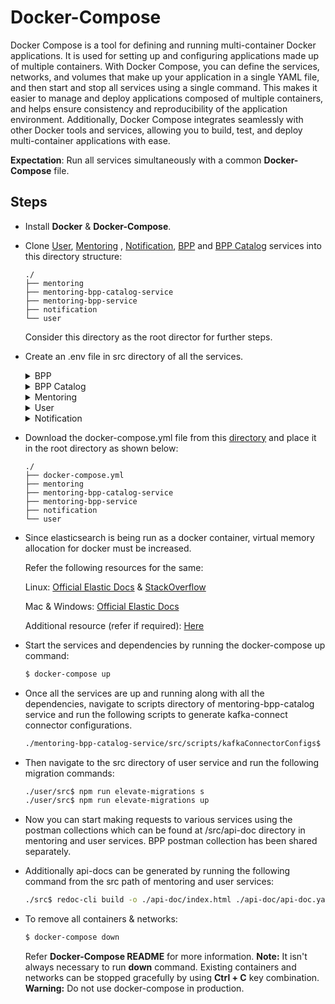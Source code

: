 # Docker-Compose

Docker Compose is a tool for defining and running multi-container Docker applications. It is used for setting up and configuring applications made up of multiple containers. With Docker Compose, you can define the services, networks, and volumes that make up your application in a single YAML file, and then start and stop all services using a single command. This makes it easier to manage and deploy applications composed of multiple containers, and helps ensure consistency and reproducibility of the application environment. Additionally, Docker Compose integrates seamlessly with other Docker tools and services, allowing you to build, test, and deploy multi-container applications with ease.

**Expectation**: Run all services simultaneously with a common **Docker-Compose** file.

## Steps

-   Install **Docker** & **Docker-Compose**.

-   Clone [User](https://github.com/ELEVATE-Project/user/tree/dsep-hackathon), [Mentoring](https://github.com/ELEVATE-Project/mentoring/tree/dsep-hackathon) , [Notification](https://github.com/ELEVATE-Project/notification/tree/dsep-hackathon), [BPP](https://github.com/ELEVATE-Project/mentoring-bpp-service/tree/dsep-hackathon) and [BPP Catalog](https://github.com/ELEVATE-Project/mentoring-bpp-catalog-service/tree/dsep-hackathon) services into this directory structure:

    ```
    ./
    ├── mentoring
    ├── mentoring-bpp-catalog-service
    ├── mentoring-bpp-service
    ├── notification
    └── user

    ```

    Consider this directory as the root director for further steps.

-   Create an .env file in src directory of all the services.

    <details>
    <summary>BPP</summary>

    ```
    APPLICATION_PORT=3005
    NODE_ENV = development
    BECKN_BG_URI=https://gateway.becknprotocol.io/bg
    BECKN_REGISTRY_URI=https://registry.becknprotocol.io/subscribers
    CITY=std:080
    COUNTRY=IND
    DOMAIN=dsep:mentoring
    BPP_ID=bpp:3005
    BPP_URI=http://bpp:3005/bpp-2
    REDIS_HOST = redis://redis:6379
    ROOT_ROUTE=/bpp-2
    BPP_NAME="SL BPP #2"
    BPP_CODE="sl-bpp-2"
    BPP_SYMBOL="<i class="fas fa-user-graduate"></i>"
    SUBSCRIBER_ID=<Beckn Registry BPP Subscriber Id>
    UNIQUE_ID='sl23rws98uf09s8u'
    PRIVATE_KEY=<Beckn Registry Private Key>
    PUBLIC_KEY=<Beckn Registry Public Key>
    AUTH_ENABLED=false
    DISABLE_PROXY_AUTH=true
    BPP_CATALOG_URI='http://bpp-catalog:3009/bpp-catalog'
    MONGODB_URL=mongodb://mongo:27017/dsep-mentoring
    MENTORING_INTERNAL_ACCESS_TOKEN=as97d6fa98s076df987as676as7fd
    MENTORING_URI='http://mentoring:3000/mentoring'
    BPP_TTL='PT10M'
    SCHEMA_CORE_VERSION='1.0.0'
    ON_CONFIRM_ACTION='on_confirm'
    ON_CONFIRM_ROUTE='/on_confirm'
    ON_SELECT_ACTION='on_select'
    ON_SELECT_ROUTE='/on_select'
    ON_STATUS_ACTION='on_status'
    ON_STATUS_ROUTE='/on_status'
    ON_CANCEL_ACTION='on_cancel'
    ON_CANCEL_ROUTE='/on_cancel'
    ON_SEARCH_ACTION='on_search'
    ON_SEARCH_ROUTE='/on_search'
    ON_INIT_ACTION='on_init'
    ON_INIT_ROUTE='/on_init'

    CATALOG_GET_FULFILLMENT_ROUTE='/get-fulfillment/:fulfillmentId'
    CATALOG_GET_SESSION_ROUTE='/get-session/:sessionId'
    CATALOG_GET_STATUS_BODY_ROUTE='/get-status-body/:sessionId/:fulfillmentId'
    MENTORING_SESSION_ENROLL_ROUTE='/v1/sessions/enroll'
    MENTORING_SESSION_UNENROLL_ROUTE='/v1/sessions/unEnroll'
    CATALOG_SEARCH_ROUTE='/search'

    BPP_SHORT_DESCRIPTION='The official dev DSEP BPP Of ShikshaLokam.'
    BPP_LONG_DESCRIPTION="ShikshaLokam's dev BPP act as the provider platform for enabling discovery of mentorship sessions on DSEP open-network."
    BPP_IMAGE='https://shikshalokam.org/wp-content/uploads/2021/06/elevate-logo.png'
    BPP_IMAGE_TYPE='md'
    BPP_IMAGE_WIDTH='400'
    BPP_IMAGE_HEIGHT='200'
    SHOULD_SIGN_CALLBACK_REQUESTS='true'

    ```

    </details>
    <details>
    <summary>BPP Catalog</summary>

    ```
    APPLICATION_PORT=3009
    NODE_ENV=development

    KAFKA_CLIENT_ID='MENTORING_BPP_CATALOG'
    KAFKA_BROKERS='kafka:9092'
    KAFKA_SESSION_TOPIC='session'
    KAFKA_SESSION_ELASTIC_TOPIC='mentoring-sessions'
    KAFKA_PROVIDER_ELASTIC_TOPIC='mentoring-providers'
    KAFKA_FULFILLMENT_ELASTIC_TOPIC='mentoring-fulfillments'
    KAFKA_AGENT_ELASTIC_TOPIC='mentoring-agents'

    ELASTIC_SESSION_INDEX='mentoring-sessions'
    ELASTIC_PROVIDER_INDEX='mentoring-providers'
    ELASTIC_FULFILLMENT_INDEX='mentoring-fulfillments'
    ELASTIC_AGENT_INDEX='mentoring-agents'
    ROOT_ROUTE='/bpp-catalog'

    ELASTIC_NODE='http://elasticsearch:9200'
    KAFKA_CONNECT_URI='http://localhost:8083'

    KAFKA_CONNECT_SESSION_CONNECTOR='mentoring-sessions'
    KAFKA_CONNECT_PROVIDER_CONNECTOR='mentoring-providers'
    KAFKA_CONNECT_FULFILLMENT_CONNECTOR='mentoring-fulfillments'
    KAFKA_CONNECT_AGENT_CONNECTOR='mentoring-agents'

    ```

    </details>
    <details>
    <summary>Mentoring</summary>

    ```

    # Mentoring Service Config

    # Port on which service runs
    APPLICATION_PORT = 3000

    #Service environment
    APPLICATION_ENV = development

    #Route after base url
    APPLICATION_BASE_URL = /mentoring/

    #Mongo db connectivity url
    MONGODB_URL = mongodb://localhost:27017/elevate-mentoring

    #Token secret to verify the access token
    ACCESS_TOKEN_SECRET = 'bsj82AHBxahusub12yexlashsbxAXADHBlaj'

    # Internal access token for communicationcation between services via network call
    INTERNAL_ACCESS_TOKEN = 'as97d6fa98s076df987as676as7fd'

    # Kafka hosted server url
    KAFKA_URL = localhost:9092

    # Kafka group to which consumer belongs
    KAFKA_GROUP_ID = userservice

    # Kafka topic to push notification data
    NOTIFICATION_KAFKA_TOPIC = notificationtopic

    # Kafka topic name to consume from mentoring topic
    KAFKA_MENTORING_TOPIC ="mentoringtopic"

    # Kafka topic to push recording data
    KAFKA_RECORDING_TOPIC ="recordingtopic"

    SESSION_KAFKA_TOPIC='session'

    # Any one of three features available for cloud storage
    CLOUD_STORAGE = 'GCP/AWS/AZURE'

    # Gcp json config file path
    GCP_PATH = 'gcp.json'

    # Gcp bucket name which stores files
    DEFAULT_GCP_BUCKET_NAME = 'gcp-bucket-storage-name'

    # Gcp project id
    GCP_PROJECT_ID = 'project-id'

    # Aws access key id
    AWS_ACCESS_KEY_ID = 'aws-access-key-id'

    # Aws secret access key
    AWS_SECRET_ACCESS_KEY = 'aws-secret-access-key'

    # Aws region where bucket will be located
    AWS_BUCKET_REGION = 'ap-south-1'

    # Aws end point
    AWS_BUCKET_ENDPOINT = 's3.ap-south-1.amazonaws.com'

    # Aws bucket name which stores files
    DEFAULT_AWS_BUCKET_NAME = 'aws-bucket-storage-name'

    # Azure storage account name
    AZURE_ACCOUNT_NAME = 'account-name'

    # Azure storage account key
    AZURE_ACCOUNT_KEY = 'azure-account-key'

    # Azure storage container which stores files
    DEFAULT_AZURE_CONTAINER_NAME = 'azure-container-storage-name'

    #user serice host
    USER_SERIVCE_HOST = 'http://localhost:3001'

    #user serice base url
    USER_SERIVCE_BASE_URL = '/user/'

    # Big blue button url
    BIG_BLUE_BUTTON_URL = <Url Of BigBlueButton Instance>

    # Big blue button base url
    BIB_BLUE_BUTTON_BASE_URL = /bigbluebutton/

    # Meeting end callback events end point
    MEETING_END_CALLBACK_EVENTS = https%3A%2F%2Fdev.elevate-apis.shikshalokam.org%2Fmentoring%2Fv1%2Fsessions%2Fcompleted

    # Big blue button secret key
    BIG_BLUE_BUTTON_SECRET_KEY = n

    # Big blue button recording ready callback url
    RECORDING_READY_CALLBACK_URL = http%3A%2F%2Flocalhost%3A3000%2F%3FmeetingID%3Dmeet123

    #Enable logging of network request
    ENABLE_LOG = true

    # Api doc url
    API_DOC_URL = '/api-doc'

    #Internal cache expiry time
    INTERNAL_CACHE_EXP_TIME = 86400

    #kafka rating topic
    RATING_KAFKA_TOPIC = 'Rating'

    # Redis Host connectivity url
    REDIS_HOST = redis://redis:6379

    #Kafka internal communication
    CLEAR_INTERNAL_CACHE = 'mentoringInternal'

    #Enable email for reported issue.
    ENABLE_EMAIL_FOR_REPORT_ISSUE = true

    #Email id of the support team.
    SUPPORT_EMAIL_ID = 'support@xyz.com,team@xyz.com'

    #Email template code for reported issue.
    REPORT_ISSUE_EMAIL_TEMPLATE_CODE = 'user_issue_reported'

    #Big blur button logout url
    BIG_BLUE_BUTTON_SESSION_END_URL = 'https%3A%2F%2Fmentoring.shikshalokam.org%2Fsessions%2Fdetails%2F'

    SESSION_KAFKA_TOPIC = 'session'

    ERROR_LOG_LEVEL='1'

    DISABLE_LOG='false'

    APPLICATION_URL='asdfp8asfd8'

    ```

    </details>

    <details>
    <summary>User</summary>

    ```
    #User Service Config

    # Port on which service runs
    APPLICATION_PORT = 3001

    # Service environment
    APPLICATION_ENV = development

    # Database connectivity url
    MONGODB_URL = mongodb://localhost:27017/users

    # Number of rounds for encryption
    SALT_ROUNDS = 10

    # Token secret to generate access token
    ACCESS_TOKEN_SECRET = 'bsj82AHBxahusub12yexlashsbxAXADHBlaj'

    # Token secret to generate refresh token
    REFRESH_TOKEN_SECRET = 'refresh-token-secret'

    # Kafka hosted server url
    KAFKA_URL = localhost:9092

    # Kafka group to which consumer belongs
    KAFKA_GROUP_ID = userservice

    # Kafka topic to consume data from
    KAFKA_TOPIC = 'topic'

    # Kafka topic to push notification data
    NOTIFICATION_KAFKA_TOPIC = notificationtopic

    # Any one of three features available for cloud storage
    CLOUD_STORAGE = AWS

    # Gcp json config file path
    GCP_PATH = 'gcp.json'

    # Gcp bucket name which stores files
    DEFAULT_GCP_BUCKET_NAME = 'gcp-bucket-storage-name'

    # Gcp project id
    GCP_PROJECT_ID = 'project-id'

    # Aws access key id
    AWS_ACCESS_KEY_ID = 'aws-access-key-id'

    # Aws secret access key
    AWS_SECRET_ACCESS_KEY = 'aws-secret-access-key'

    # Aws region where bucket will be located
    AWS_BUCKET_REGION = 'ap-south-1'

    # Aws end point
    AWS_BUCKET_ENDPOINT = 's3.ap-south-1.amazonaws.com'

    # Aws bucket name which stores files
    DEFAULT_AWS_BUCKET_NAME = 'aws-bucket-storage-name'

    # Azure storage account name
    AZURE_ACCOUNT_NAME = 'account-name'

    # Azure storage account key
    AZURE_ACCOUNT_KEY = 'azure-account-key'

    # Azure storage container which stores files
    DEFAULT_AZURE_CONTAINER_NAME = 'azure-container-storage-name'

    # Internal access token for communicationcation between services via network call
    INTERNAL_ACCESS_TOKEN="as97d6fa98s076df987as676as7fd"
    #INTERNAL_ACCESS_TOKEN = 'as97d6fa98s076df987as676as7fd'

    # Mentor screct code for registering
    MENTOR_SECRET_CODE = '4567'

    #Enable logging of network request
    ENABLE_LOG = true

    # JWT Access Token expiry In Days
    ACCESS_TOKEN_EXPIRY = '1'

    # JWT Refresh Token expiry In Days
    REFRESH_TOKEN_EXPIRY = '183'

    # Redis Host connectivity url
    REDIS_HOST = redis://localhost:6379

    # Otp expiration time for forgetpassword or registration process
    OTP_EXP_TIME = 86400

    # Enable email based otp verification for registration process
    ENABLE_EMAIL_OTP_VERIFICATION = false
    APP_NAME=user
    REGISTRATION_EMAIL_TEMPLATE_CODE='test'
    OTP_EMAIL_TEMPLATE_CODE='1234'
    API_DOC_URL = '/api-doc'
    RATING_KAFKA_TOPIC = 'Rating'
    #Internal cache expiry time
    INTERNAL_CACHE_EXP_TIME = 86400
    CLEAR_INTERNAL_CACHE = userInternal
    ENABLE_EMAIL_FOR_REPORT_ISSUE = false

    #Key for email encryption 32 bit string
    KEY = 'g5MQ7HG/r5gPCPQQCwfBBEduAt72ewJIY/gWc0RNoak='

    #IV for email encryption 16 bit string
    IV = '2lIctRkqzYMWbwlW1jCC9A=='

    ERROR_LOG_LEVEL='1'
    DISABLE_LOG='false'
    DEFAULT_ORGANISATION_CODE='org3'
    ```

    </details>

    <details>
    <summary>Notification</summary>

    ```
    # Notification Service Config

    #Port on which service runs
    APPLICATION_PORT = 3002

    #Application environment
    APPLICATION_ENV = development

    #Route after base url
    APPLICATION_BASE_URL = /notification/

    #Kafka endpoint
    KAFKA_HOST = localhost:9092

    #kafka topic name
    KAFKA_TOPIC ="testTopic"

    #kafka consumer group id
    KAFKA_GROUP_ID = "notification"

    #sendgrid api key
    SENDGRID_API_KEY=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

    #sendgrid sender email address
    SENDGRID_FROM_MAIL = "test@gmail.com"

    API_DOC_URL='testURL'
    ```

    </details>

-   Download the docker-compose.yml file from this [directory](https://github.com/ELEVATE-Project/mentoring-bpp-service/tree/dsep-hackathon/dockerCompose) and place it in the root directory as shown below:

    ```
    ./
    ├── docker-compose.yml
    ├── mentoring
    ├── mentoring-bpp-catalog-service
    ├── mentoring-bpp-service
    ├── notification
    └── user

    ```

-   Since elasticsearch is being run as a docker container, virtual memory allocation for docker must be increased.

    Refer the following resources for the same:

    Linux: [Official Elastic Docs](https://www.elastic.co/guide/en/elasticsearch/reference/current/vm-max-map-count.html) & [StackOverflow](https://stackoverflow.com/questions/42889241/how-to-increase-vm-max-map-count)

    Mac & Windows: [Official Elastic Docs](https://www.elastic.co/guide/en/elasticsearch/reference/8.4/docker.html#docker-prod-prerequisites)

    Additional resource (refer if required): [Here](https://github.com/10up/wp-local-docker/issues/6)

-   Start the services and dependencies by running the docker-compose up command:

    ```bash
    $ docker-compose up
    ```

-   Once all the services are up and running along with all the dependencies, navigate to scripts directory of mentoring-bpp-catalog service and run the following scripts to generate kafka-connect connector configurations.

    ```bash
    ./mentoring-bpp-catalog-service/src/scripts/kafkaConnectorConfigs$ node createAgentConnector.js  && node createFulfillmentConnector.js && node createProviderConnector.js && node createSessionConnector.js
    ```

-   Then navigate to the src directory of user service and run the following migration commands:

    ```bash
    ./user/src$ npm run elevate-migrations s
    ./user/src$ npm run elevate-migrations up
    ```

-   Now you can start making requests to various services using the postman collections which can be found at /src/api-doc directory in mentoring and user services. BPP postman collection has been shared separately.

-   Additionally api-docs can be generated by running the following command from the src path of mentoring and user services:

    ```bash
    ./src$ redoc-cli build -o ./api-doc/index.html ./api-doc/api-doc.yaml
    ```

-   To remove all containers & networks:

    ```bash
    $ docker-compose down
    ```

    Refer **Docker-Compose README** for more information.
    **Note:** It isn't always necessary to run **down** command. Existing containers and networks can be stopped gracefully by using **Ctrl + C** key combination.
    **Warning:** Do not use docker-compose in production.
